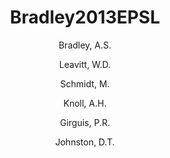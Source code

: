 ---
layout: publication
title: Bradley2013EPSL
category: journalpub
author: 
 - Bradley, A.S. 
 - Leavitt, W.D. 
 - Schmidt, M. 
 - Knoll, A.H.
 - Girguis, P.R.
 - Johnston, D.T. 
pubtitle:  "Patterns of microbial sulfur isotope fractionation at low sulfate concentrations" 
journal: in review 
year: 2013
---